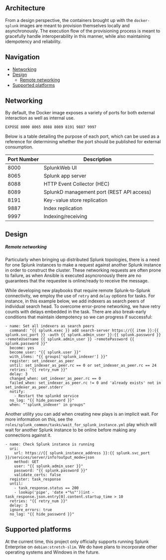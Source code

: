 ## Architecture
From a design perspective, the containers brought up with the `docker-splunk` images are meant to provision themselves locally and asynchronously. The execution flow of the provisioning process is meant to gracefully handle interoperability in this manner, while also maintaining idempotency and reliability. 

## Navigation

* [Networking](#networking)
* [Design](#design)
    * [Remote networking](#remote-networking)
* [Supported platforms](#supported-platforms)

## Networking
By default, the Docker image exposes a variety of ports for both external interaction as well as internal use. 
```
EXPOSE 8000 8065 8088 8089 8191 9887 9997
```

Below is a table detailing the purpose of each port, which can be used as a reference for determining whether the port should be published for external consumption.

| Port Number | Description |
| --- | --- |
| 8000 | SplunkWeb UI |
| 8065 | Splunk app server |
| 8088 | HTTP Event Collector (HEC) |
| 8089 | SplunkD management port (REST API access) |
| 8191 | Key-value store replication |
| 9887 | Index replication |
| 9997 | Indexing/receiving |

## Design

##### Remote networking 
Particularly when bringing up distributed Splunk topologies, there is a need for one Splunk instances to make a request against another Splunk instance in order to construct the cluster. These networking requests are often prone to failure, as when Ansible is executed asyncronously there are no guarantees that the requestee is online/ready to receive the message.

While developing new playbooks that require remote Splunk-to-Splunk connectivity, we employ the use of `retry` and `delay` options for tasks. For instance, in this example below, we add indexers as search peers of individual search head. To overcome error-prone networking, we have retry counts with delays embedded in the task. There are also break-early conditions that maintain idempotency so we can progress if successful:
```
- name: Set all indexers as search peers
  command: "{{ splunk.exec }} add search-server https://{{ item }}:{{ splunk.svc_port }} -auth {{ splunk.admin_user }}:{{ splunk.password }} -remoteUsername {{ splunk.admin_user }} -remotePassword {{ splunk.password }}"
  become: yes
  become_user: "{{ splunk.user }}"
  with_items: "{{ groups['splunk_indexer'] }}"
  register: set_indexer_as_peer
  until: set_indexer_as_peer.rc == 0 or set_indexer_as_peer.rc == 24
  retries: "{{ retry_num }}"
  delay: 3
  changed_when: set_indexer_as_peer.rc == 0
  failed_when: set_indexer_as_peer.rc != 0 and 'already exists' not in set_indexer_as_peer.stderr
  notify:
    - Restart the splunkd service
  no_log: "{{ hide_password }}"
  when: "'splunk_indexer' in groups"
```

Another utility you can add when creating new plays is an implicit wait. For more information on this, see the `roles/splunk_common/tasks/wait_for_splunk_instance.yml` play which will wait for another Splunk instance to be online before making any connections against it.
```
- name: Check Splunk instance is running
  uri:
    url: https://{{ splunk_instance_address }}:{{ splunk.svc_port }}/services/server/info?output_mode=json
    method: GET
    user: "{{ splunk.admin_user }}"
    password: "{{ splunk.password }}"
    validate_certs: false
  register: task_response
  until:
    - task_response.status == 200
    - lookup('pipe', 'date +"%s"')|int - task_response.json.entry[0].content.startup_time > 10
  retries: "{{ retry_num }}"
  delay: 3
  ignore_errors: true
  no_log: "{{ hide_password }}"
```

## Supported platforms
At the current time, this project only officially supports running Splunk Enterprise on `debian:stretch-slim`. We do have plans to incorporate other operating systems and Windows in the future.

